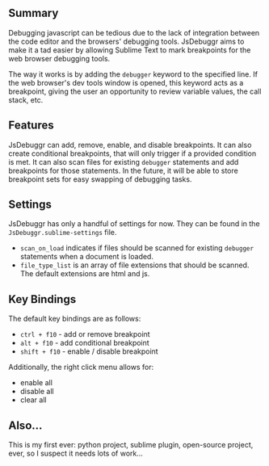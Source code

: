 Summary
---------
Debugging javascript can be tedious due to the lack of integration between the code editor and the browsers' debugging tools. JsDebuggr aims to make it a tad easier by allowing Sublime Text to mark breakpoints for the web browser debugging tools.  

The way it works is by adding the `debugger` keyword to the specified line. If the web browser's dev tools window is opened, this keyword acts as a breakpoint, giving the user an opportunity to review variable values, the call stack, etc.


Features
--------
JsDebuggr can add, remove, enable, and disable breakpoints. It can also create conditional breakpoints, that will only trigger if a provided condition is met. It can also scan files for existing `debugger` statements and add breakpoints for those statements. In the future, it will be able to store breakpoint sets for easy swapping of debugging tasks.


Settings
--------
JsDebuggr has only a handful of settings for now. They can be found in the `JsDebuggr.sublime-settings` file.  

* `scan_on_load` indicates if files should be scanned for existing `debugger` statements when a document is loaded.
* `file_type_list` is an array of file extensions that should be scanned. The default extensions are html and js.


Key Bindings
------------
The default key bindings are as follows:

* `ctrl + f10` - add or remove breakpoint
* `alt + f10` - add conditional breakpoint
* `shift + f10` - enable / disable breakpoint

Additionally, the right click menu allows for:

* enable all
* disable all
* clear all


Also...
-------
This is my first ever: python project, sublime plugin, open-source project, ever, so I suspect it needs lots of work...
